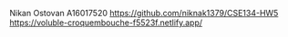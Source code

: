 Nikan Ostovan
A16017520
https://github.com/niknak1379/CSE134-HW5
https://voluble-croquembouche-f5523f.netlify.app/
